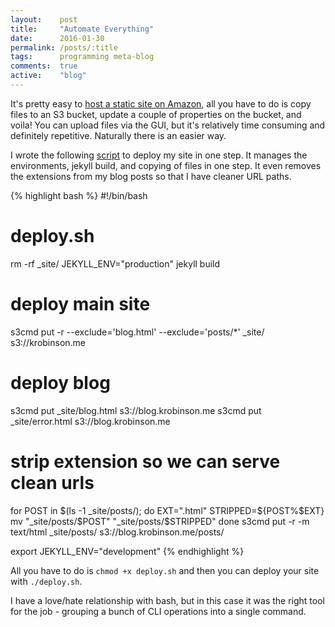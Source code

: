 ```yaml
---
layout:    post
title:     "Automate Everything"
date:      2016-01-30
permalink: /posts/:title
tags:      programming meta-blog
comments:  true
active:    "blog"
---
```


It's pretty easy to [host a static site on Amazon](https://docs.aws.amazon.com/AmazonS3/latest/dev/WebsiteHosting.html), all you have to do is copy files to an S3 bucket, update a couple of properties on the bucket, and voila! You can upload files via the GUI, but it's relatively time consuming and definitely repetitive. Naturally there is an easier way.

I wrote the following [script](https://github.com/robinske/personal-site/blob/master/deploy.sh) to deploy my site in one step. It manages the environments, jekyll build, and copying of files in one step. It even removes the extensions from my blog posts so that I have cleaner URL paths.

{% highlight bash %}
#!/bin/bash

# deploy.sh

rm -rf _site/
JEKYLL_ENV="production" jekyll build

# deploy main site
s3cmd put -r --exclude='blog.html' --exclude='posts/*' _site/ s3://krobinson.me

# deploy blog
s3cmd put _site/blog.html s3://blog.krobinson.me
s3cmd put _site/error.html s3://blog.krobinson.me

# strip extension so we can serve clean urls
for POST in $(ls -1 _site/posts/); do
    EXT=".html"
    STRIPPED=${POST%$EXT}
    mv "_site/posts/$POST" "_site/posts/$STRIPPED"
done
s3cmd put -r -m text/html _site/posts/ s3://blog.krobinson.me/posts/

export JEKYLL_ENV="development"
{% endhighlight %}

All you have to do is `chmod +x deploy.sh` and then you can deploy your site with `./deploy.sh`.

I have a love/hate relationship with bash, but in this case it was the right tool for the job - grouping a bunch of CLI operations into a single command.
<div class="line"></div>
